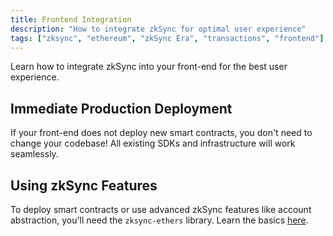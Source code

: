 ```yaml
---
title: Frontend Integration
description: "How to integrate zkSync for optimal user experience"
tags: ["zksync", "ethereum", "zkSync Era", "transactions", "frontend"]
---
```


Learn how to integrate zkSync into your front-end for the best user experience.

## Immediate Production Deployment

If your front-end does not deploy new smart contracts, you don't need to change your codebase! All existing SDKs and
infrastructure will work seamlessly.

## Using zkSync Features

To deploy smart contracts or use advanced zkSync features like account abstraction, you'll need the `zksync-ethers`
library. Learn the basics [here](/sdk/js/ethers/v6/features).
